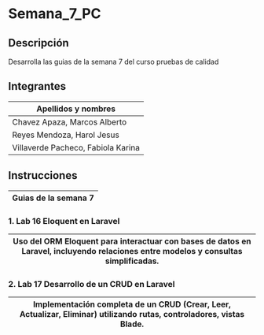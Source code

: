 # Semana_7_PC
## Descripción
Desarrolla las guias de la semana 7 del curso pruebas de calidad
## Integrantes 
| Apellidos y nombres | 
|---------------------|
|Chavez Apaza, Marcos Alberto |      
|Reyes Mendoza, Harol Jesus |      
|Villaverde Pacheco, Fabiola Karina  |

## Instrucciones
| Guias de la semana 7 | 
|---------------------|
### 1. Lab 16 Eloquent en Laravel 
|Uso del ORM Eloquent para interactuar con bases de datos en Laravel, incluyendo relaciones entre modelos y consultas simplificadas.|
|---------------------|
###  2. Lab 17 Desarrollo de un CRUD en Laravel
Implementación completa de un CRUD (Crear, Leer, Actualizar, Eliminar) utilizando rutas, controladores, vistas Blade.|
|---------------------|
